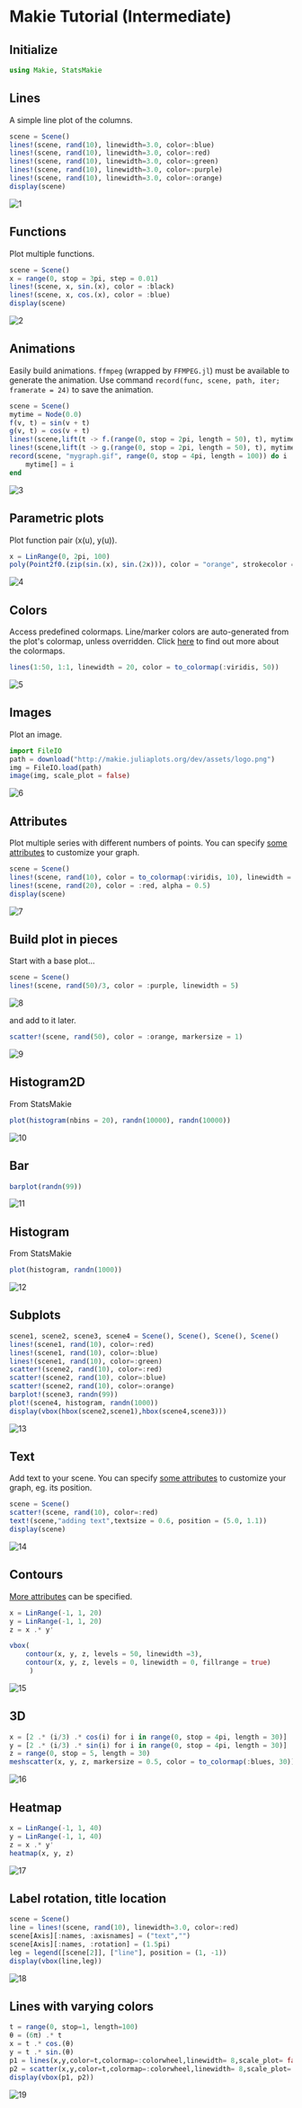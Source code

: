 # Makie Tutorial (Intermediate)

## Initialize

```julia
using Makie, StatsMakie
```

## Lines
A simple line plot of the columns.

```julia
scene = Scene()
lines!(scene, rand(10), linewidth=3.0, color=:blue)
lines!(scene, rand(10), linewidth=3.0, color=:red)
lines!(scene, rand(10), linewidth=3.0, color=:green)
lines!(scene, rand(10), linewidth=3.0, color=:purple)
lines!(scene, rand(10), linewidth=3.0, color=:orange)
display(scene)
```

![1](https://user-images.githubusercontent.com/28962234/72225315-28814a00-357c-11ea-9d3e-a159e80d6cd9.png)

## Functions
Plot multiple functions.

```julia
scene = Scene()
x = range(0, stop = 3pi, step = 0.01)
lines!(scene, x, sin.(x), color = :black)
lines!(scene, x, cos.(x), color = :blue)
display(scene)
```

![2](https://user-images.githubusercontent.com/28962234/72225317-3505a280-357c-11ea-893f-78f80e0c6a47.png)

## Animations
Easily build animations.
`ffmpeg` (wrapped by `FFMPEG.jl`) must be available to generate the animation.
Use command `record(func, scene, path, iter; framerate = 24)` to save the animation.

```julia
scene = Scene()
mytime = Node(0.0)
f(v, t) = sin(v + t)
g(v, t) = cos(v + t)
lines!(scene,lift(t -> f.(range(0, stop = 2pi, length = 50), t), mytime),color = :blue)
lines!(scene,lift(t -> g.(range(0, stop = 2pi, length = 50), t), mytime),color = :orange)
record(scene, "mygraph.gif", range(0, stop = 4pi, length = 100)) do i
    mytime[] = i
end
```

![3](https://user-images.githubusercontent.com/28962234/72225321-4058ce00-357c-11ea-8e7f-09619a1281df.gif)

## Parametric plots
Plot function pair (x(u), y(u)).

```julia
x = LinRange(0, 2pi, 100)
poly(Point2f0.(zip(sin.(x), sin.(2x))), color = "orange", strokecolor = "blue", strokewidth = 4)
```

![4](https://user-images.githubusercontent.com/28962234/72225327-58c8e880-357c-11ea-8408-c680af379ca4.png)

## Colors
Access predefined colormaps. Line/marker colors are auto-generated from the plot's colormap, unless overridden.
Click [here](http://makie.juliaplots.org/dev/colors.html) to find out more about the colormaps.

```julia
lines(1:50, 1:1, linewidth = 20, color = to_colormap(:viridis, 50))
```

![5](https://user-images.githubusercontent.com/28962234/72225332-65e5d780-357c-11ea-91ab-63b5176bcdad.png)

## Images
Plot an image.

```julia
import FileIO
path = download("http://makie.juliaplots.org/dev/assets/logo.png")
img = FileIO.load(path)
image(img, scale_plot = false)
```

![6](https://user-images.githubusercontent.com/28962234/72225335-70a06c80-357c-11ea-94cb-865e2805b7cb.png)

## Attributes
Plot multiple series with different numbers of points. You can specify [some attributes](http://makie.juliaplots.org/dev/functions-overview.html#AbstractPlotting.lines) to customize your graph.

```julia
scene = Scene()
lines!(scene, rand(10), color = to_colormap(:viridis, 10), linewidth = 5)
lines!(scene, rand(20), color = :red, alpha = 0.5)
display(scene)
```

![7](https://user-images.githubusercontent.com/28962234/72225340-7e55f200-357c-11ea-9805-68f07af741a3.png)

## Build plot in pieces
Start with a base plot...

```julia
scene = Scene()
lines!(scene, rand(50)/3, color = :purple, linewidth = 5)
```
![8](https://user-images.githubusercontent.com/28962234/72225349-8d3ca480-357c-11ea-8c40-3aa724af9f47.png)

and add to it later.

```julia
scatter!(scene, rand(50), color = :orange, markersize = 1)
```

![9](https://user-images.githubusercontent.com/28962234/72225352-96c60c80-357c-11ea-9942-0344edacd470.png)

## Histogram2D
From StatsMakie

```julia
plot(histogram(nbins = 20), randn(10000), randn(10000))
```

![10](https://user-images.githubusercontent.com/28962234/72225358-a180a180-357c-11ea-9cf8-e02f6c2b04fd.png)

## Bar

```julia
barplot(randn(99))
```

![11](https://user-images.githubusercontent.com/28962234/72225365-ad6c6380-357c-11ea-905a-85f00a39bdfd.png)

## Histogram
From StatsMakie

```julia
plot(histogram, randn(1000))
```

![12](https://user-images.githubusercontent.com/28962234/72225371-bcebac80-357c-11ea-9ea4-d2d06ca78a81.png)

## Subplots

```julia
scene1, scene2, scene3, scene4 = Scene(), Scene(), Scene(), Scene()
lines!(scene1, rand(10), color=:red)
lines!(scene1, rand(10), color=:blue)
lines!(scene1, rand(10), color=:green)
scatter!(scene2, rand(10), color=:red)
scatter!(scene2, rand(10), color=:blue)
scatter!(scene2, rand(10), color=:orange)
barplot!(scene3, randn(99))
plot!(scene4, histogram, randn(1000))
display(vbox(hbox(scene2,scene1),hbox(scene4,scene3)))
```

![13](https://user-images.githubusercontent.com/28962234/72225387-dd1b6b80-357c-11ea-8951-200119816903.png)

## Text
Add text to your scene. You can specify [some attributes](http://makie.juliaplots.org/dev/functions-overview.html#text-1) to customize your graph, eg. its position.

```julia
scene = Scene()
scatter!(scene, rand(10), color=:red)
text!(scene,"adding text",textsize = 0.6, position = (5.0, 1.1))
display(scene)
```

![14](https://user-images.githubusercontent.com/28962234/72225392-ec9ab480-357c-11ea-8e33-a625ad91d279.png)

## Contours
[More attributes](http://makie.juliaplots.org/dev/functions-overview.html#contour-1) can be specified.

```julia
x = LinRange(-1, 1, 20)
y = LinRange(-1, 1, 20)
z = x .* y'

vbox(
    contour(x, y, z, levels = 50, linewidth =3),
    contour(x, y, z, levels = 0, linewidth = 0, fillrange = true)
     )
```

![15](https://user-images.githubusercontent.com/28962234/72225396-f91f0d00-357c-11ea-9021-aa4ba5edb221.png)

## 3D

```julia
x = [2 .* (i/3) .* cos(i) for i in range(0, stop = 4pi, length = 30)]
y = [2 .* (i/3) .* sin(i) for i in range(0, stop = 4pi, length = 30)]
z = range(0, stop = 5, length = 30)
meshscatter(x, y, z, markersize = 0.5, color = to_colormap(:blues, 30))
```

![16](https://user-images.githubusercontent.com/28962234/72225398-050acf00-357d-11ea-9230-bb29d4e4570d.png)

## Heatmap
```julia
x = LinRange(-1, 1, 40)
y = LinRange(-1, 1, 40)
z = x .* y'
heatmap(x, y, z)
```

![17](https://user-images.githubusercontent.com/28962234/72225406-12c05480-357d-11ea-8cb3-ef6d867ac050.png)

## Label rotation, title location
```julia
scene = Scene()
line = lines!(scene, rand(10), linewidth=3.0, color=:red)
scene[Axis][:names, :axisnames] = ("text","")
scene[Axis][:names, :rotation] = (1.5pi)
leg = legend([scene[2]], ["line"], position = (1, -1))
display(vbox(line,leg))
```

![18](https://user-images.githubusercontent.com/28962234/72225412-1fdd4380-357d-11ea-95a1-0084e181b69b.png)

## Lines with varying colors
```julia
t = range(0, stop=1, length=100)
θ = (6π) .* t
x = t .* cos.(θ)
y = t .* sin.(θ)
p1 = lines(x,y,color=t,colormap=:colorwheel,linewidth= 8,scale_plot= false)
p2 = scatter(x,y,color=t,colormap=:colorwheel,linewidth= 8,scale_plot= false)
display(vbox(p1, p2))
```

![19](https://user-images.githubusercontent.com/28962234/72225419-34b9d700-357d-11ea-9ad1-9bdbe47c4d68.png)
